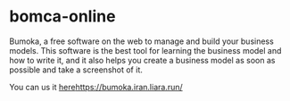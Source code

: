 # bomca-online
Bumoka, a free software on the web to manage and build your business models. This software is the best tool for learning the business model and how to write it, and it also helps you create a business model as soon as possible and take a screenshot of it.

You can us it [here](https://bumoka.iran.liara.run/)https://bumoka.iran.liara.run/
